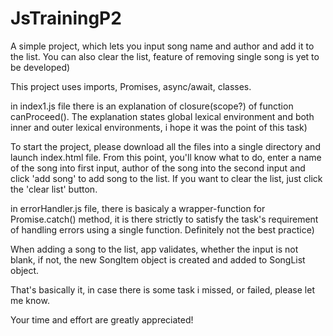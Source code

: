 # JsTrainingP2

A simple project, which lets you input song name and author and add it to the list. 
You can also clear the list, feature of removing single song is yet to be developed)

This project uses imports, Promises, async/await, classes.

in index1.js file there is an explanation of closure(scope?) of function canProceed(). 
The explanation states global lexical environment and both inner and outer lexical environments, i hope it was the point of this task)

To start the project, please download all the files into a single directory and launch index.html file. 
From this point, you'll know what to do, enter a name of the song into first input, author of the song into the second input and click 'add song' to add song to the list.
If you want to clear the list, just click the 'clear list' button.

in errorHandler.js file, there is basicaly a wrapper-function for Promise.catch() method, it is there strictly to satisfy the task's requirement of handling errors using a single 
function. Definitely not the best practice)

When adding a song to the list, app validates, whether the input is not blank, if not, the new SongItem object is created and added to SongList object.

That's basically it, in case there is some task i missed, or failed, please let me know.

Your time and effort are greatly appreciated!
